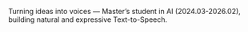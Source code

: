 Turning ideas into voices — Master’s student in AI (2024.03-2026.02), building natural and expressive Text-to-Speech.
